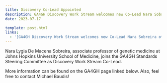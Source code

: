 ```yaml
---
title: Discovery Co-Lead Appointed
description: GA4GH Discovery Work Stream welcomes new Co-Lead Nara Sobreira of Johns Hopkins Medicine
date: 2023-07-17

template: post.html
links:
  - '[GA4GH Discovery Work Stream welcomes new Co-Lead Nara Sobreira of Johns Hopkins Medicine](https://www.ga4gh.org/news_item/ga4gh-discovery-work-stream-welcomes-new-co-lead-nara-sobreira-of-johns-hopkins-medicine/)'
---
```


Nara Lygia De Macena Sobreira, associate professor of genetic medicine at Johns Hopkins University School of Medicine, joins the GA4GH Standards Steering Committee as Discovery Work Stream Co-Lead.
<!--more-->
More information can be found on the GA4GH page linked below. Also, feel free to contact Michael Baudis!
